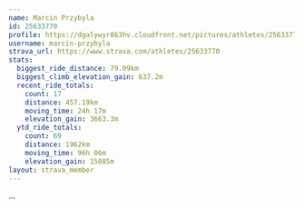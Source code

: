 ```yaml
---
name: Marcin Przybyla
id: 25633770
profile: https://dgalywyr863hv.cloudfront.net/pictures/athletes/25633770/12947173/2/large.jpg
username: marcin-przybyla
strava_url: https://www.strava.com/athletes/25633770
stats:
  biggest_ride_distance: 79.09km
  biggest_climb_elevation_gain: 637.2m
  recent_ride_totals:
    count: 17
    distance: 457.19km
    moving_time: 24h 17m
    elevation_gain: 3663.3m
  ytd_ride_totals:
    count: 69
    distance: 1962km
    moving_time: 96h 06m
    elevation_gain: 15085m
layout: strava_member
--- 
```

...
